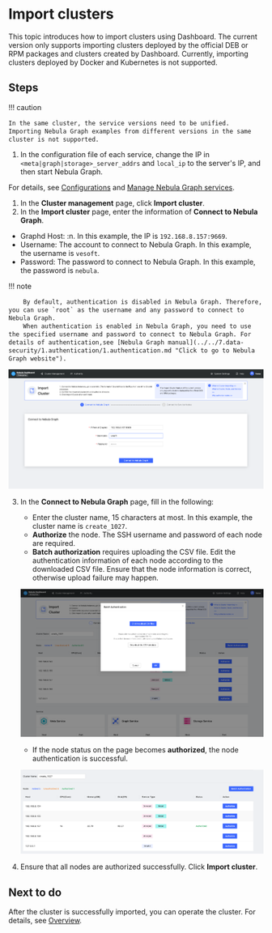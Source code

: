 # Import clusters

This topic introduces how to import clusters using Dashboard. The current version only supports importing clusters deployed by the official DEB or RPM packages and clusters created by Dashboard. Currently, importing clusters deployed by Docker and Kubernetes is not supported.

## Steps

!!! caution

    In the same cluster, the service versions need to be unified. Importing Nebula Graph examples from different versions in the same cluster is not supported.

1. In the configuration file of each service, change the IP in `<meta|graph|storage>_server_addrs` and `local_ip` to the server's IP, and then start Nebula Graph.

  For details, see [Configurations](../../5.configurations-and-logs/1.configurations/1.configurations.md) and [Manage Nebula Graph services](../../4.deployment-and-installation/manage-service.md).

1. In the **Cluster management** page, click **Import cluster**.
2. In the **Import cluster** page, enter the information of **Connect to Nebula Graph**.
  - Graphd Host: <The format of Graphd Host is the IP port of one of the Graphd processes>:n<Port>. In this example, the IP is `192.168.8.157:9669`.
  - Username: The account to connect to Nebula Graph. In this example, the username is `vesoft`.
  - Password: The password to connect to Nebula Graph. In this example, the password is `nebula`.

  !!! note

        By default, authentication is disabled in Nebula Graph. Therefore, you can use `root` as the username and any password to connect to Nebula Graph.
        When authentication is enabled in Nebula Graph, you need to use the specified username and password to connect to Nebula Graph. For details of authentication,see [Nebula Graph manual](../../7.data-security/1.authentication/1.authentication.md "Click to go to Nebula Graph website").

   ![connect](../figs/ds-025.png)

3. In the **Connect to Nebula Graph** page, fill in the following:
   - Enter the cluster name, 15 characters at most. In this example, the cluster name is `create_1027`.
   - **Authorize** the node. The SSH username and password of each node are required.
   - **Batch authorization** requires uploading the CSV file. Edit the authentication information of each node according to the downloaded CSV file. Ensure that the node information is correct, otherwise upload failure may happen.
  
    ![Batch authentication](../figs/ds-026.png)
  
   - If the node status on the page becomes **authorized**, the node authentication is successful.
  
    ![Authorize](../figs/ds-027.png)

4. Ensure that all nodes are authorized successfully. Click **Import cluster**.

## Next to do

After the cluster is successfully imported, you can operate the cluster. For details, see [Overview](../4.cluster-operator/1.overview.md).
